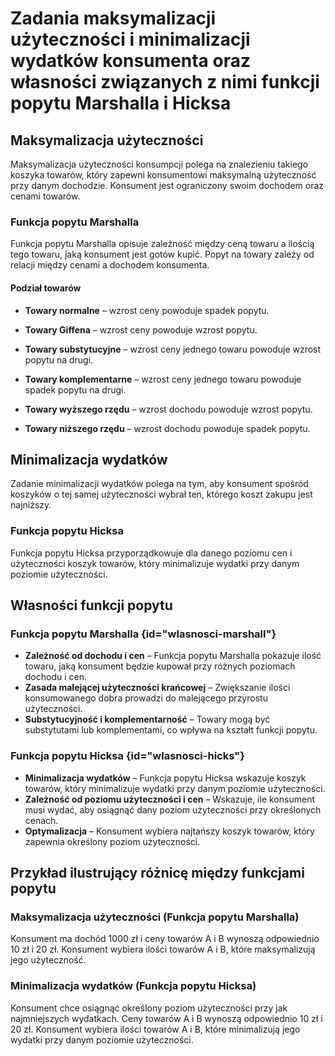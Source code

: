 # Zadania maksymalizacji użyteczności i minimalizacji wydatków konsumenta oraz własności związanych z nimi funkcji popytu Marshalla i Hicksa

## Maksymalizacja użyteczności

Maksymalizacja użyteczności konsumpcji polega na znalezieniu takiego koszyka towarów, który zapewni konsumentowi
maksymalną użyteczność przy danym dochodzie. Konsument jest ograniczony swoim dochodem oraz cenami towarów.

### Funkcja popytu Marshalla

Funkcja popytu Marshalla opisuje zależność między ceną towaru a ilością tego towaru, jaką konsument jest gotów kupić.
Popyt na towary zależy od relacji między cenami a dochodem konsumenta.

#### Podział towarów

- **Towary normalne** – wzrost ceny powoduje spadek popytu.
- **Towary Giffena** – wzrost ceny powoduje wzrost popytu.

- **Towary substytucyjne** – wzrost ceny jednego towaru powoduje wzrost popytu na drugi.
- **Towary komplementarne** – wzrost ceny jednego towaru powoduje spadek popytu na drugi.

- **Towary wyższego rzędu** – wzrost dochodu powoduje wzrost popytu.
- **Towary niższego rzędu** – wzrost dochodu powoduje spadek popytu.

## Minimalizacja wydatków

Zadanie minimalizacji wydatków polega na tym, aby konsument spośród koszyków o tej samej użyteczności wybrał ten,
którego koszt zakupu jest najniższy.

### Funkcja popytu Hicksa

Funkcja popytu Hicksa przyporządkowuje dla danego poziomu cen i użyteczności koszyk towarów, który minimalizuje wydatki
przy danym poziomie użyteczności.

## Własności funkcji popytu

### Funkcja popytu Marshalla {id="wlasnosci-marshall"}

- **Zależność od dochodu i cen** – Funkcja popytu Marshalla pokazuje ilość towaru, jaką konsument będzie kupował przy
  różnych poziomach dochodu i cen.
- **Zasada malejącej użyteczności krańcowej** – Zwiększanie ilości konsumowanego dobra prowadzi do malejącego przyrostu
  użyteczności.
- **Substytucyjność i komplementarność** – Towary mogą być substytutami lub komplementami, co wpływa na kształt funkcji
  popytu.

### Funkcja popytu Hicksa {id="wlasnosci-hicks"}

- **Minimalizacja wydatków** – Funkcja popytu Hicksa wskazuje koszyk towarów, który minimalizuje wydatki przy danym
  poziomie użyteczności.
- **Zależność od poziomu użyteczności i cen** – Wskazuje, ile konsument musi wydać, aby osiągnąć dany poziom
  użyteczności przy określonych cenach.
- **Optymalizacja** – Konsument wybiera najtańszy koszyk towarów, który zapewnia określony poziom użyteczności.

## Przykład ilustrujący różnicę między funkcjami popytu

### Maksymalizacja użyteczności (Funkcja popytu Marshalla)

Konsument ma dochód 1000 zł i ceny towarów A i B wynoszą odpowiednio 10 zł i 20 zł. Konsument wybiera ilości towarów A i
B, które maksymalizują jego użyteczność.

### Minimalizacja wydatków (Funkcja popytu Hicksa)

Konsument chce osiągnąć określony poziom użyteczności przy jak najmniejszych wydatkach. Ceny towarów A i B wynoszą
odpowiednio 10 zł i 20 zł. Konsument wybiera ilości towarów A i B, które minimalizują jego wydatki przy danym poziomie
użyteczności.
